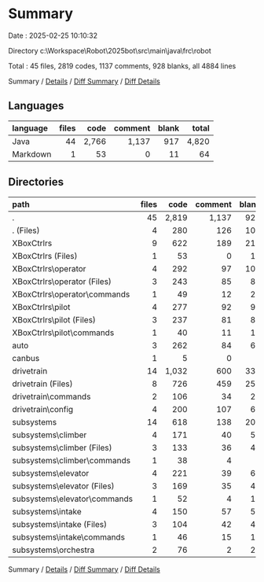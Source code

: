 # Summary

Date : 2025-02-25 10:10:32

Directory c:\\Workspace\\Robot\\2025bot\\src\\main\\java\\frc\\robot

Total : 45 files,  2819 codes, 1137 comments, 928 blanks, all 4884 lines

Summary / [Details](details.md) / [Diff Summary](diff.md) / [Diff Details](diff-details.md)

## Languages
| language | files | code | comment | blank | total |
| :--- | ---: | ---: | ---: | ---: | ---: |
| Java | 44 | 2,766 | 1,137 | 917 | 4,820 |
| Markdown | 1 | 53 | 0 | 11 | 64 |

## Directories
| path | files | code | comment | blank | total |
| :--- | ---: | ---: | ---: | ---: | ---: |
| . | 45 | 2,819 | 1,137 | 928 | 4,884 |
| . (Files) | 4 | 280 | 126 | 104 | 510 |
| XBoxCtrlrs | 9 | 622 | 189 | 215 | 1,026 |
| XBoxCtrlrs (Files) | 1 | 53 | 0 | 11 | 64 |
| XBoxCtrlrs\\operator | 4 | 292 | 97 | 107 | 496 |
| XBoxCtrlrs\\operator (Files) | 3 | 243 | 85 | 86 | 414 |
| XBoxCtrlrs\\operator\\commands | 1 | 49 | 12 | 21 | 82 |
| XBoxCtrlrs\\pilot | 4 | 277 | 92 | 97 | 466 |
| XBoxCtrlrs\\pilot (Files) | 3 | 237 | 81 | 80 | 398 |
| XBoxCtrlrs\\pilot\\commands | 1 | 40 | 11 | 17 | 68 |
| auto | 3 | 262 | 84 | 66 | 412 |
| canbus | 1 | 5 | 0 | 4 | 9 |
| drivetrain | 14 | 1,032 | 600 | 335 | 1,967 |
| drivetrain (Files) | 8 | 726 | 459 | 250 | 1,435 |
| drivetrain\\commands | 2 | 106 | 34 | 25 | 165 |
| drivetrain\\config | 4 | 200 | 107 | 60 | 367 |
| subsystems | 14 | 618 | 138 | 204 | 960 |
| subsystems\\climber | 4 | 171 | 40 | 58 | 269 |
| subsystems\\climber (Files) | 3 | 133 | 36 | 49 | 218 |
| subsystems\\climber\\commands | 1 | 38 | 4 | 9 | 51 |
| subsystems\\elevator | 4 | 221 | 39 | 63 | 323 |
| subsystems\\elevator (Files) | 3 | 169 | 35 | 49 | 253 |
| subsystems\\elevator\\commands | 1 | 52 | 4 | 14 | 70 |
| subsystems\\intake | 4 | 150 | 57 | 57 | 264 |
| subsystems\\intake (Files) | 3 | 104 | 42 | 42 | 188 |
| subsystems\\intake\\commands | 1 | 46 | 15 | 15 | 76 |
| subsystems\\orchestra | 2 | 76 | 2 | 26 | 104 |

Summary / [Details](details.md) / [Diff Summary](diff.md) / [Diff Details](diff-details.md)